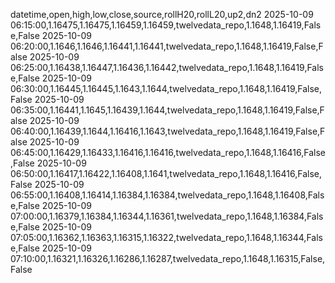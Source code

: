 datetime,open,high,low,close,source,rollH20,rollL20,up2,dn2
2025-10-09 06:15:00,1.16475,1.16475,1.16459,1.16459,twelvedata_repo,1.1648,1.16419,False,False
2025-10-09 06:20:00,1.1646,1.1646,1.16441,1.16441,twelvedata_repo,1.1648,1.16419,False,False
2025-10-09 06:25:00,1.16438,1.16447,1.16436,1.16442,twelvedata_repo,1.1648,1.16419,False,False
2025-10-09 06:30:00,1.16445,1.16445,1.1643,1.1644,twelvedata_repo,1.1648,1.16419,False,False
2025-10-09 06:35:00,1.16441,1.1645,1.16439,1.1644,twelvedata_repo,1.1648,1.16419,False,False
2025-10-09 06:40:00,1.16439,1.1644,1.16416,1.1643,twelvedata_repo,1.1648,1.16419,False,False
2025-10-09 06:45:00,1.16429,1.16433,1.16416,1.16416,twelvedata_repo,1.1648,1.16416,False,False
2025-10-09 06:50:00,1.16417,1.16422,1.16408,1.1641,twelvedata_repo,1.1648,1.16416,False,False
2025-10-09 06:55:00,1.16408,1.16414,1.16384,1.16384,twelvedata_repo,1.1648,1.16408,False,False
2025-10-09 07:00:00,1.16379,1.16384,1.16344,1.16361,twelvedata_repo,1.1648,1.16384,False,False
2025-10-09 07:05:00,1.16362,1.16363,1.16315,1.16322,twelvedata_repo,1.1648,1.16344,False,False
2025-10-09 07:10:00,1.16321,1.16326,1.16286,1.16287,twelvedata_repo,1.1648,1.16315,False,False
